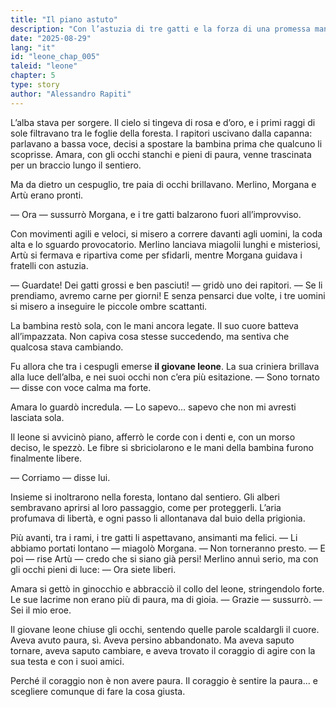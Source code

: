 ```yaml
---
title: "Il piano astuto"
description: "Con l’astuzia di tre gatti e la forza di una promessa mantenuta, il leone libera la bambina. Così la paura diventa alleata, l’amicizia diventa salvezza, e il destino si trasforma in leggenda."
date: "2025-08-29"
lang: "it"
id: "leone_chap_005"
taleid: "leone"
chapter: 5
type: story
author: "Alessandro Rapiti"
---
```


L’alba stava per sorgere. Il cielo si tingeva di rosa e d’oro, e i primi raggi di sole filtravano tra le foglie della foresta. I rapitori uscivano dalla capanna: parlavano a bassa voce, decisi a spostare la bambina prima che qualcuno li scoprisse.
Amara, con gli occhi stanchi e pieni di paura, venne trascinata per un braccio lungo il sentiero.

Ma da dietro un cespuglio, tre paia di occhi brillavano.
Merlino, Morgana e Artù erano pronti.

— Ora — sussurrò Morgana, e i tre gatti balzarono fuori all’improvviso.

Con movimenti agili e veloci, si misero a correre davanti agli uomini, la coda alta e lo sguardo provocatorio. Merlino lanciava miagolii lunghi e misteriosi, Artù si fermava e ripartiva come per sfidarli, mentre Morgana guidava i fratelli con astuzia.

— Guardate! Dei gatti grossi e ben pasciuti! — gridò uno dei rapitori. — Se li prendiamo, avremo carne per giorni!
E senza pensarci due volte, i tre uomini si misero a inseguire le piccole ombre scattanti.

La bambina restò sola, con le mani ancora legate. Il suo cuore batteva all’impazzata. Non capiva cosa stesse succedendo, ma sentiva che qualcosa stava cambiando.

Fu allora che tra i cespugli emerse **il giovane leone**.
La sua criniera brillava alla luce dell’alba, e nei suoi occhi non c’era più esitazione.
— Sono tornato — disse con voce calma ma forte.

Amara lo guardò incredula. — Lo sapevo… sapevo che non mi avresti lasciata sola.

Il leone si avvicinò piano, afferrò le corde con i denti e, con un morso deciso, le spezzò. Le fibre si sbriciolarono e le mani della bambina furono finalmente libere.

— Corriamo — disse lui.

Insieme si inoltrarono nella foresta, lontano dal sentiero. Gli alberi sembravano aprirsi al loro passaggio, come per proteggerli. L’aria profumava di libertà, e ogni passo li allontanava dal buio della prigionia.

Più avanti, tra i rami, i tre gatti li aspettavano, ansimanti ma felici.
— Li abbiamo portati lontano — miagolò Morgana. — Non torneranno presto.
— E poi — rise Artù — credo che si siano già persi!
Merlino annuì serio, ma con gli occhi pieni di luce: — Ora siete liberi.

Amara si gettò in ginocchio e abbracciò il collo del leone, stringendolo forte. Le sue lacrime non erano più di paura, ma di gioia.
— Grazie — sussurrò. — Sei il mio eroe.

Il giovane leone chiuse gli occhi, sentendo quelle parole scaldargli il cuore.
Aveva avuto paura, sì. Aveva persino abbandonato. Ma aveva saputo tornare, aveva saputo cambiare, e aveva trovato il coraggio di agire con la sua testa e con i suoi amici.

Perché il coraggio non è non avere paura.
Il coraggio è sentire la paura… e scegliere comunque di fare la cosa giusta.